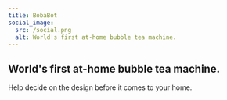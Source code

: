 ```yaml
---
title: BobaBot
social_image:
  src: /social.png
  alt: World's first at-home bubble tea machine.
---
```


<h2 class="font-extrabold text-4xl md:text-5xl">
  World's first at-home bubble tea machine. 
</h2>
<p class="text-lg mt-4">
  Help decide on the design before it comes to your home. 
</p>
